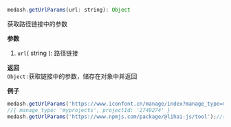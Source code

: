 ```js
medash.getUrlParams(url: string): Object 
```  
获取路径链接中的参数

**参数**  
1. `url`( string ): 路径链接

**返回**  
`Object:`获取链接中的参数，储存在对象中并返回

**例子**
```js
medash.getUrlParams('https://www.iconfont.cn/manage/index?manage_type=myprojects&projectId=2749274');
//{ manage_type: 'myprojects', projectId: '2749274' }
medash.getUrlParams('https://www.npmjs.com/package/@lihai-js/tool');//{}
```
